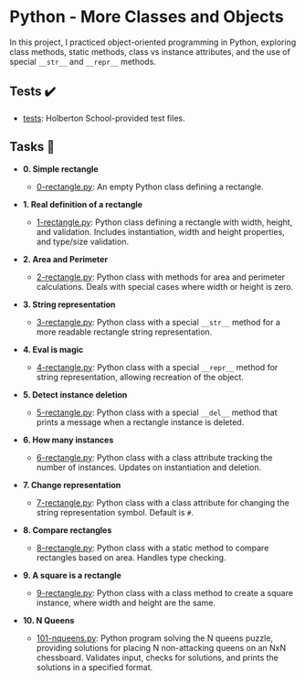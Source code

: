 # Python - More Classes and Objects

In this project, I practiced object-oriented programming in Python, exploring class methods, static methods, class vs instance attributes, and the use of special `__str__` and `__repr__` methods.

## Tests :heavy_check_mark:

* [tests](./tests): Holberton School-provided test files.

## Tasks :page_with_curl:

* **0. Simple rectangle**
  * [0-rectangle.py](./0-rectangle.py): An empty Python class defining a rectangle.

* **1. Real definition of a rectangle**
  * [1-rectangle.py](./1-rectangle.py): Python class defining a rectangle with width, height, and validation. Includes instantiation, width and height properties, and type/size validation.

* **2. Area and Perimeter**
  * [2-rectangle.py](./2-rectangle.py): Python class with methods for area and perimeter calculations. Deals with special cases where width or height is zero.

* **3. String representation**
  * [3-rectangle.py](./3-rectangle.py): Python class with a special `__str__` method for a more readable rectangle string representation.

* **4. Eval is magic**
  * [4-rectangle.py](./4-rectangle.py): Python class with a special `__repr__` method for string representation, allowing recreation of the object.

* **5. Detect instance deletion**
  * [5-rectangle.py](./5-rectangle.py): Python class with a special `__del__` method that prints a message when a rectangle instance is deleted.

* **6. How many instances**
  * [6-rectangle.py](./6-rectangle.py): Python class with a class attribute tracking the number of instances. Updates on instantiation and deletion.

* **7. Change representation**
  * [7-rectangle.py](./7-rectangle.py): Python class with a class attribute for changing the string representation symbol. Default is `#`.

* **8. Compare rectangles**
  * [8-rectangle.py](./8-rectangle.py): Python class with a static method to compare rectangles based on area. Handles type checking.

* **9. A square is a rectangle**
  * [9-rectangle.py](./9-rectangle.py): Python class with a class method to create a square instance, where width and height are the same.

* **10. N Queens**
  * [101-nqueens.py](./101-nqueens.py): Python program solving the N queens puzzle, providing solutions for placing N non-attacking queens on an NxN chessboard. Validates input, checks for solutions, and prints the solutions in a specified format.
